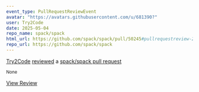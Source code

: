 ```yaml
---
event_type: PullRequestReviewEvent
avatar: "https://avatars.githubusercontent.com/u/681390?"
user: Try2Code
date: 2025-05-04
repo_name: spack/spack
html_url: https://github.com/spack/spack/pull/50245#pullrequestreview-2813513335
repo_url: https://github.com/spack/spack
---
```


<a href='https://github.com/Try2Code' target='_blank'>Try2Code</a> <a href='https://github.com/spack/spack/pull/50245#pullrequestreview-2813513335' target='_blank'>reviewed</a> a <a href='https://github.com/spack/spack/pull/50245' target='_blank'>spack/spack pull request</a>

<small>None</small>

<a href='https://github.com/spack/spack/pull/50245#pullrequestreview-2813513335' target='_blank'>View Review</a>